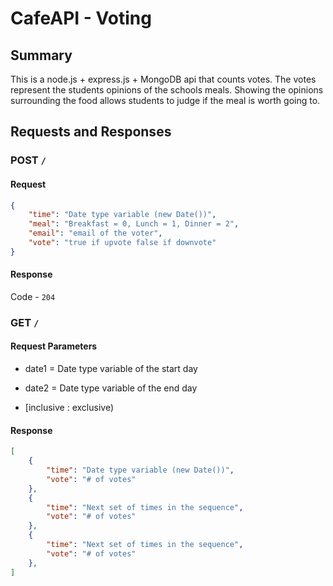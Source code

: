 # CafeAPI - Voting

## Summary

This is a node.js + express.js + MongoDB api that counts votes. The votes represent the students opinions of the schools meals. Showing the opinions surrounding the food allows students to judge if the meal is worth going to.

## Requests and Responses

### POST `/`

#### Request

```json
{
    "time": "Date type variable (new Date())",
    "meal": "Breakfast = 0, Lunch = 1, Dinner = 2",
    "email": "email of the voter",
    "vote": "true if upvote false if downvote"
}
```

#### Response

Code - `204`

### GET `/`

#### Request Parameters

- date1 = Date type variable of the start day
- date2 = Date type variable of the end day

- [inclusive : exclusive)

#### Response

```json
[
    {
        "time": "Date type variable (new Date())",
        "vote": "# of votes"
    },
    {
        "time": "Next set of times in the sequence",
        "vote": "# of votes"
    },
    {
        "time": "Next set of times in the sequence",
        "vote": "# of votes"
    },
]
```
